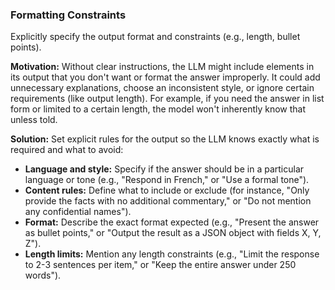 ### Formatting Constraints
Explicitly specify the output format and constraints (e.g., length, bullet points).

**Motivation:** Without clear instructions, the LLM might include elements in its output that you don't want or format the answer improperly. It could add unnecessary explanations, choose an inconsistent style, or ignore certain requirements (like output length). For example, if you need the answer in list form or limited to a certain length, the model won't inherently know that unless told.

**Solution:** Set explicit rules for the output so the LLM knows exactly what is required and what to avoid:  
- **Language and style:** Specify if the answer should be in a particular language or tone (e.g., "Respond in French," or "Use a formal tone").  
- **Content rules:** Define what to include or exclude (for instance, "Only provide the facts with no additional commentary," or "Do not mention any confidential names").  
- **Format:** Describe the exact format expected (e.g., "Present the answer as bullet points," or "Output the result as a JSON object with fields X, Y, Z").  
- **Length limits:** Mention any length constraints (e.g., "Limit the response to 2-3 sentences per item," or "Keep the entire answer under 250 words").
